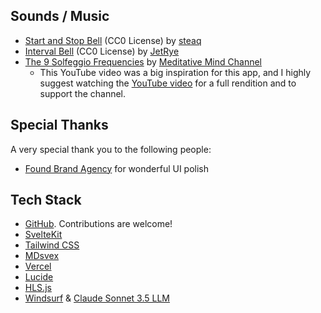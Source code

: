 ## Sounds / Music

- [Start and Stop Bell](https://freesound.org/people/steaq/sounds/346328/) (CC0 License) by [steaq](https://freesound.org/people/steaq/)
- [Interval Bell](https://freesound.org/people/JetRye/sounds/140128/) (CC0 License) by [JetRye](https://freesound.org/people/JetRye/)
- [The 9 Solfeggio Frequencies](https://www.youtube.com/watch?v=goyZbut_KFY) by [Meditative Mind Channel](https://www.youtube.com/channel/UCM0YvsRfYfsniGAhjvYFOSA)
  - This YouTube video was a big inspiration for this app, and I highly suggest watching the [YouTube video](https://www.youtube.com/watch?v=goyZbut_KFY) for a full rendition and to support the channel.

## Special Thanks

A very special thank you to the following people:

- [Found Brand Agency](https://foundagency.com/) for wonderful UI polish

## Tech Stack

- [GitHub](https://github.com/chrisjm/meditation-timer). Contributions are welcome!
- [SvelteKit](https://kit.svelte.dev/)
- [Tailwind CSS](https://tailwindcss.com/)
- [MDsvex](https://mdsvex.com/)
- [Vercel](https://vercel.com/)
- [Lucide](https://lucide.dev/)
- [HLS.js](https://hls.js.org/)
- [Windsurf](https://codeium.com/windsurf) & [Claude Sonnet 3.5 LLM](https://www.anthropic.com/claude/sonnet)
